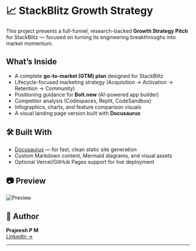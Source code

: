 # 📈 StackBlitz Growth Strategy

This project presents a full-funnel, research-backed **Growth Strategy Pitch** for StackBlitz — focused on turning its engineering breakthroughs into market momentum.

## What’s Inside

- A complete **go-to-market (GTM) plan** designed for StackBlitz
- Lifecycle-focused marketing strategy (Acquisition → Activation → Retention → Community)
- Positioning guidance for **Bolt.new** (AI-powered app builder)
- Competitor analysis (Codespaces, Replit, CodeSandbox)
- Infographics, charts, and feature comparison visuals
- A visual landing page version built with **Docusaurus**

## 🛠 Built With

- [Docusaurus](https://docusaurus.io/) — for fast, clean static site generation
- Custom Markdown content, Mermaid diagrams, and visual assets
- Optional Vercel/GitHub Pages support for live deployment

## 📷 Preview

![Preview](/img/stackblitz/stackblitz-hero-banner.png)

## 🔗 Author

**Prajeesh P M**  
[LinkedIn →](https://www.linkedin.com/in/prajeesh-pm/)

---

